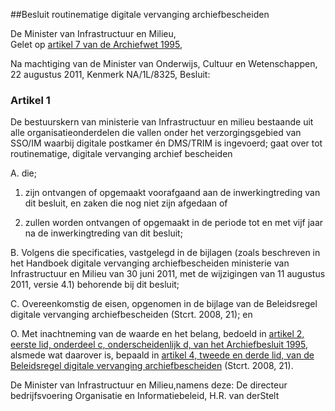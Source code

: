<meta http-equiv='Content-Type' content='text/html; charset=utf-8' />

##Besluit routinematige digitale vervanging archiefbescheiden

De Minister van Infrastructuur en Milieu,  
Gelet op [artikel 7 van de Archiefwet 1995](../../../../../../../wet/archiefwet/1995/BWBR0007376/README.md),

Na machtiging van de Minister van Onderwijs, Cultuur en Wetenschappen, 22 augustus 2011, Kenmerk NA/1L/8325,
Besluit:    

### Artikel  1  

De bestuurskern van ministerie van Infrastructuur en milieu bestaande uit alle organisatieonderdelen die vallen onder het verzorgingsgebied van SSO/IM waarbij digitale postkamer én DMS/TRIM is ingevoerd; gaat over tot routinematige, digitale vervanging archief bescheiden 

A. die; 

1. zijn ontvangen of opgemaakt voorafgaand aan de inwerkingtreding van dit besluit, en zaken die nog niet zijn afgedaan of  

2. zullen worden ontvangen of opgemaakt in de periode tot en met vijf jaar na de inwerkingtreding van dit besluit;    

B. Volgens die specificaties, vastgelegd in de bijlagen (zoals beschreven in het Handboek digitale vervanging archiefbescheiden ministerie van Infrastructuur en Milieu van 30 juni 2011, met de wijzigingen van 11 augustus 2011, versie 4.1) behorende bij dit besluit;  

C. Overeenkomstig de eisen, opgenomen in de bijlage van de Beleidsregel digitale vervanging archiefbescheiden (Stcrt. 2008, 21); en  

O. Met inachtneming van de waarde en het belang, bedoeld in [artikel 2, eerste lid, onderdeel c, onderscheidenlijk d, van het Archiefbesluit 1995](../../../../../../../AMvB/archiefbesluit/1995/BWBR0007748/README.md), alsmede wat daarover is, bepaald in [artikel 4, tweede en derde lid, van de Beleidsregel digitale vervanging archiefbescheiden](../../../../../../../beleidsregel/beleidsregel/digitale/vervanging/archiefbescheiden/BWBR0023395/README.md) (Stcrt. 2008, 21).    

De 
Minister van Infrastructuur en Milieu,namens deze:
De directeur bedrijfsvoering Organisatie en Informatiebeleid,
H.R. van derStelt   
